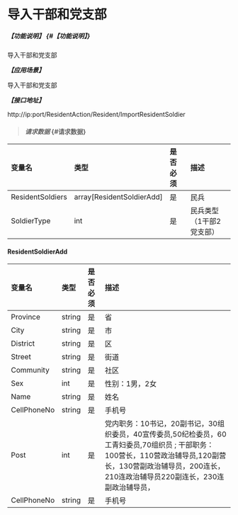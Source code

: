 # 导入干部和党支部

##### _【功能说明】_ {#【功能说明】}
导入干部和党支部

_**【应用场景】**_

导入干部和党支部

_**【接口地址】**_

http://ip:port/ResidentAction/Resident/ImportResidentSoldier

> #### _请求数据_ {#请求数据}

| 变量名 | 类型 | 是否必须 | 描述 |
| :--- | :--- | :--- | :--- |
| ResidentSoldiers| array[ResidentSoldierAdd] | 是 | 民兵 |
| SoldierType| int | 是 | 民兵类型（1干部2党支部） |


 #### ResidentSoldierAdd

| 变量名 | 类型 | 是否必须 | 描述 |
| :--- | :--- | :--- | :--- |
| Province | string | 是 | 省 |
| City | string | 是 | 市 |
| District | string | 是 | 区 |
| Street | string | 是 | 街道|
| Community | string | 是 | 社区|
| Sex| int | 是 | 性别：1男，2女 |
| Name| string | 是 | 姓名 |
| CellPhoneNo| string  | 是 | 手机号|
| Post| int | 是 | 党内职务：10书记，20副书记，30组织委员，40宣传委员,50纪检委员，60工青妇委员,70组织员 ; 干部职务：100营长，110营政治辅导员,120副营长，130营副政治辅导员，200连长，210连政治辅导员220副连长，230连副政治辅导员， |
| CellPhoneNo| string  | 是 | 手机号|











